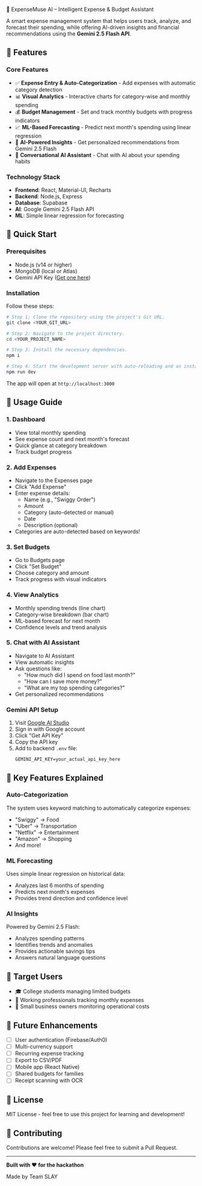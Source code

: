  🧩 ExpenseMuse AI – Intelligent Expense & Budget Assistant

A smart expense management system that helps users track, analyze, and forecast their spending, while offering AI-driven insights and financial recommendations using the **Gemini 2.5 Flash API**.

## 🎯 Features

### Core Features
- ✅ **Expense Entry & Auto-Categorization** - Add expenses with automatic category detection
- 📊 **Visual Analytics** - Interactive charts for category-wise and monthly spending
- 💰 **Budget Management** - Set and track monthly budgets with progress indicators
- 📈 **ML-Based Forecasting** - Predict next month's spending using linear regression
- 🤖 **AI-Powered Insights** - Get personalized recommendations from Gemini 2.5 Flash
- 💬 **Conversational AI Assistant** - Chat with AI about your spending habits

### Technology Stack
- **Frontend**: React, Material-UI, Recharts
- **Backend**: Node.js, Express
- **Database**: Supabase
- **AI**: Google Gemini 2.5 Flash API
- **ML**: Simple linear regression for forecasting

## 🚀 Quick Start

### Prerequisites
- Node.js (v14 or higher)
- MongoDB (local or Atlas)
- Gemini API Key ([Get one here](https://makersuite.google.com/app/apikey))

### Installation

Follow these steps:

```sh
# Step 1: Clone the repository using the project's Git URL.
git clone <YOUR_GIT_URL>

# Step 2: Navigate to the project directory.
cd <YOUR_PROJECT_NAME>

# Step 3: Install the necessary dependencies.
npm i

# Step 4: Start the development server with auto-reloading and an instant preview.
npm run dev
```

The app will open at `http://localhost:3000`

## 📖 Usage Guide

### 1. **Dashboard**
- View total monthly spending
- See expense count and next month's forecast
- Quick glance at category breakdown
- Track budget progress

### 2. **Add Expenses**
- Navigate to the Expenses page
- Click "Add Expense"
- Enter expense details:
  - Name (e.g., "Swiggy Order")
  - Amount
  - Category (auto-detected or manual)
  - Date
  - Description (optional)
- Categories are auto-detected based on keywords!

### 3. **Set Budgets**
- Go to Budgets page
- Click "Set Budget"
- Choose category and amount
- Track progress with visual indicators

### 4. **View Analytics**
- Monthly spending trends (line chart)
- Category-wise breakdown (bar chart)
- ML-based forecast for next month
- Confidence levels and trend analysis

### 5. **Chat with AI Assistant**
- Navigate to AI Assistant
- View automatic insights
- Ask questions like:
  - "How much did I spend on food last month?"
  - "How can I save more money?"
  - "What are my top spending categories?"
- Get personalized recommendations

### Gemini API Setup

1. Visit [Google AI Studio](https://makersuite.google.com/app/apikey)
2. Sign in with Google account
3. Click "Get API Key"
4. Copy the API key
5. Add to backend `.env` file:
   ```env
   GEMINI_API_KEY=your_actual_api_key_here
   ```

## 🎨 Key Features Explained

### Auto-Categorization
The system uses keyword matching to automatically categorize expenses:
- "Swiggy" → Food
- "Uber" → Transportation
- "Netflix" → Entertainment
- "Amazon" → Shopping
- And more!

### ML Forecasting
Uses simple linear regression on historical data:
- Analyzes last 6 months of spending
- Predicts next month's expenses
- Provides trend direction and confidence level

### AI Insights
Powered by Gemini 2.5 Flash:
- Analyzes spending patterns
- Identifies trends and anomalies
- Provides actionable savings tips
- Answers natural language questions

## 👥 Target Users
- 🎓 College students managing limited budgets
- 💼 Working professionals tracking monthly expenses
- 🏢 Small business owners monitoring operational costs


## 📝 Future Enhancements
- [ ] User authentication (Firebase/Auth0)
- [ ] Multi-currency support
- [ ] Recurring expense tracking
- [ ] Export to CSV/PDF
- [ ] Mobile app (React Native)
- [ ] Shared budgets for families
- [ ] Receipt scanning with OCR

## 📄 License
MIT License - feel free to use this project for learning and development!

## 🤝 Contributing
Contributions are welcome! Please feel free to submit a Pull Request.

---

**Built with ❤️ for the hackathon**

Made by Team SLAY
